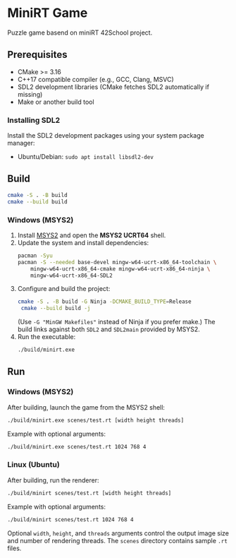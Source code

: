 # MiniRT Game

Puzzle game basend on miniRT 42School project.

## Prerequisites
- CMake >= 3.16
- C++17 compatible compiler (e.g., GCC, Clang, MSVC)
- SDL2 development libraries (CMake fetches SDL2 automatically if missing)
- Make or another build tool

### Installing SDL2
Install the SDL2 development packages using your system package manager:

- Ubuntu/Debian: `sudo apt install libsdl2-dev`

## Build
```bash
cmake -S . -B build
cmake --build build
```

### Windows (MSYS2)
1. Install [MSYS2](https://www.msys2.org/) and open the **MSYS2 UCRT64** shell.
2. Update the system and install dependencies:
   ```bash
   pacman -Syu
   pacman -S --needed base-devel mingw-w64-ucrt-x86_64-toolchain \
       mingw-w64-ucrt-x86_64-cmake mingw-w64-ucrt-x86_64-ninja \
       mingw-w64-ucrt-x86_64-SDL2
   ```
3. Configure and build the project:
    ```bash
    cmake -S . -B build -G Ninja -DCMAKE_BUILD_TYPE=Release
     cmake --build build -j
     ```
     (Use `-G "MinGW Makefiles"` instead of Ninja if you prefer make.)
     The build links against both `SDL2` and `SDL2main` provided by MSYS2.
4. Run the executable:
    ```bash
    ./build/minirt.exe
    ```

## Run

### Windows (MSYS2)
After building, launch the game from the MSYS2 shell:
```bash
./build/minirt.exe scenes/test.rt [width height threads]
```
Example with optional arguments:
```bash
./build/minirt.exe scenes/test.rt 1024 768 4
```

### Linux (Ubuntu)
After building, run the renderer:
```bash
./build/minirt scenes/test.rt [width height threads]
```
Example with optional arguments:
```bash
./build/minirt scenes/test.rt 1024 768 4
```

Optional `width`, `height`, and `threads` arguments control the output image size and number of rendering threads. The `scenes` directory contains sample `.rt` files.


